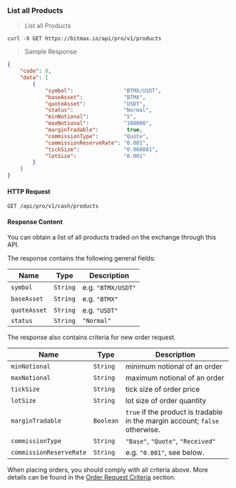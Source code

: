 ### List all Products 

> List all Products 

```
curl -X GET https://bitmax.io/api/pro/v1/products
```

> Sample Response 

```json
{
    "code": 0,
    "data": [
        {
            "symbol":                "BTMX/USDT",
            "baseAsset":             "BTMX",
            "quoteAsset":            "USDT",
            "status":                "Normal",
            "minNotional":           "5",
            "maxNotional":           "100000",
            "marginTradable":         true,
            "commissionType":        "Quote",
            "commissionReserveRate": "0.001",
            "tickSize":              "0.000001",
            "lotSize":               "0.001"
        }
    ]
}
```

#### HTTP Request

`GET /api/pro/v1/cash/products`

#### Response Content

You can obtain a list of all products traded on the exchange through this API.

The response contains the following general fields:

 Name         | Type     | Description                                                                                 
-------------- | -------- | --------------------- 
 `symbol`      | `String` | e.g. `"BTMX/USDT"`
 `baseAsset`   | `String` | e.g. `"BTMX"`
 `quoteAsset`  | `String` | e.g. `"USDT"`
 `status`      | `String` | `"Normal"`

The response also contains criteria for new order request. 

 Name                    | Type      | Description                                                                                 
------------------------ | --------- | --------------------- 
 `minNotional`           | `String`  | minimum notional of an order 
 `maxNotional`           | `String`  | maximum notional of an order 
 `tickSize`              | `String`  | tick size of order price 
 `lotSize`               | `String`  | lot size of order quantity 
 `marginTradable`        | `Boolean` | `true` if the product is tradable in the margin account; `false` otherwise.
 `commissionType`        | `String`  | `"Base"`, `"Quote"`, `"Received"`
 `commissionReserveRate` | `String`  | e.g. `"0.001"`, see below.


When placing orders, you should comply with all criteria above. More details can be found in the [Order Request Criteria](#order-request-criteria) section.


